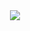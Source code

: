 <div id="header" align="center">
<a href="https://sntry.cc/yurionice">
<img src="https://64.media.tumblr.com/c89d786b15422eb3ed540120c786feca/tumblr_oh23627zmE1vcittpo3_540.gifv" width='' height=''>
</a>

